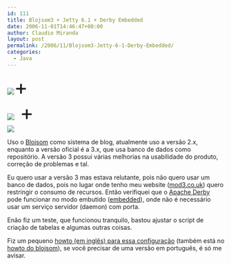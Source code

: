 ```yaml
---
id: 111
title: Blojsom3 + Jetty 6.1 + Derby Embedded
date: 2006-11-01T14:46:47+00:00
author: Claudio Miranda
layout: post
permalink: /2006/11/Blojsom3-Jetty-6-1-Derby-Embedded/
categories:
  - Java
---
```

 <img src="/resources/claudio/ocean-poweredby.jpg" align="bottom" border="0" hspace="0" vspace="0" /><font size="24">+&nbsp;<br /> <img src="http://www.mortbay.com/images/powered_by_jetty.gif" align="bottom" border="0" hspace="0" vspace="0" /> +&nbsp;<br /> <img src="http://db.apache.org/derby/images/derby-logo-web.png" align="bottom" border="0" hspace="0" vspace="0" /></font> 

  
Uso o <a target="_blank" href="http://wiki.blojsom.com/wiki/display/blojsom3/About+blojsom">Blojsom</a> como sistema de blog, atualmente uso a versão 2.x, enquanto a versão oficial é a 3.x, que usa banco de dados como repositório. A versão 3 possui várias melhorias na usabilidade do produto, correção de problemas e tal. 

Eu quero usar a versão 3 mas estava relutante, pois não quero usar um banco de dados, pois no lugar onde tenho meu website (<a target="_blank" href="http://www.mod3.co.uk/documentation/solaris-zones/zone-pricing">mod3.co.uk</a>) quero restringir o consumo de recursos. Então verifiquei que o <a target="_blank" href="http://db.apache.org/derby/derby_downloads.html">Apache Derby</a> pode funcionar no modo embutido (<a target="_blank" href="http://db.apache.org/derby/docs/10.2/workingwithderby/twwdactivity3_Setup.html">embedded</a>), onde não é necessário usar um serviço servidor (daemon) com porta. 

Enão fiz um teste, que funcionou tranquilo, bastou ajustar o script de criação de tabelas e algumas outras coisas. 

Fiz um pequeno <a title="Instalação do Blojsom 3 + Jetty 6.1 + Derby Embedded" target="_blank" href="http://wiki.claudius.com.br/wiki/InstalacaoBlojsom3ComJetty6DerbyEmbedded">howto (em inglês) para essa configuração</a> (também está no [howto do blojsom](http://wiki.blojsom.com/wiki/display/blojsom3/Installation)), se você precisar de uma versão em português, é só me avisar.

&nbsp; 

<more/>